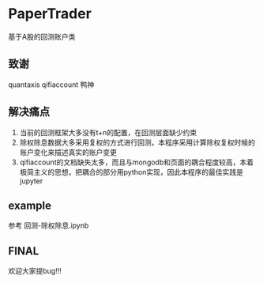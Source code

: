 # PaperTrader
基于A股的回测账户类

## 致谢
quantaxis
qifiaccount
鸭神

## 解决痛点
1. 当前的回测框架大多没有t+n的配置，在回测层面缺少约束
2. 除权除息数据大多采用复权的方式进行回测，本程序采用计算除权复权时候的账户变化来描述真实的账户变更
3. qifiaccount的文档缺失太多，而且与mongodb和页面的耦合程度较高，本着极简主义的思想，把耦合的部分用python实现，因此本程序的最佳实践是jupyter

## example
参考 回测-除权除息.ipynb

## FINAL
欢迎大家提bug!!!
